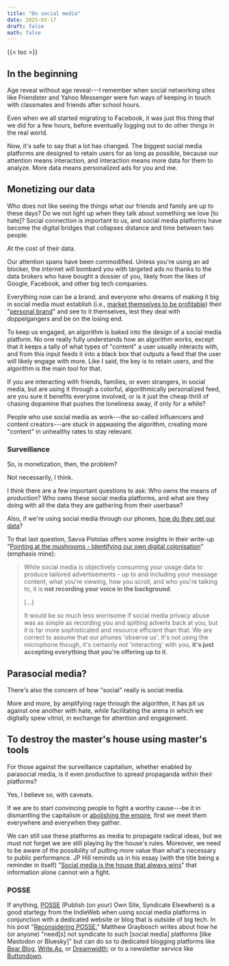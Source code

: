 ```yaml
---
title: "On social media"
date: 2025-03-17
draft: false
math: false
---
```


{{< toc >}}

## In the beginning

Age reveal without age reveal---I remember when social networking sites
like Friendster and Yahoo Messenger were fun ways of keeping in touch
with classmates and friends after school hours.

Even when we all started migrating to Facebook, it was just this thing that
we did for a few hours, before eventually logging out to do other
things in the real world.

Now, it's safe to say that a lot has changed. The biggest social media
platforms are designed to retain users for as long as possible, because
our attention means interaction, and interaction means more data for
them to analyze. More data means personalized ads for you and me.

## Monetizing our data

Who does not like seeing the things what our friends and family are up
to these days?
Do we not light up when they talk about something we love [to hate]?
Social connection is important to us, and social media platforms have
become the digital bridges that collapses distance and time between two
people.

At the cost of their data.

Our attention spans have been commodified. Unless you're using an
ad blocker, the internet will bombard you with targeted ads no thanks to
the data brokers who have bought a dossier of you, likely from the likes
of Google, Facebook, and other big tech companies.

Everything now can be a brand, and everyone who dreams of making it big
in social media must establish (i.e., [market themselves to be profitable](/mr))
their "[personal brand](/personal-brand)" and see to it themselves, lest they deal with
doppelgangers and be on the losing end.

To keep us engaged, an algorithm is baked into the design of a social
media platform. No one really fully understands how an algorithm works,
except that it keeps a tally of what types of "content" a user usually
interacts with, and from this input feeds it into a black box that
outputs a feed that the user will likely engage with more. Like I said,
the key is to retain users, and the algorithm is the main tool for that.

If you are interacting with friends, families, or even strangers, in
social media, but are using it through a colorful, algorithmically
personalized feed, are you sure it benefits everyone involved, or is it
just the cheap thrill of chasing dopamine that pushes the loneliness
away, if only for a while?

People who use social media as work---the so-called influencers and
content creators---are stuck in appeasing the algorithm, creating more
"content" in unhealthy rates to stay relevant.

### Surveillance

So, is monetization, then, the problem?

Not necessarily, I think.

I think there are a few important questions to ask: Who owns the means of
production? Who owns these social media platforms, and what are they
doing with all the data they are gathering from their userbase?

Also, if we're using social media through our phones, [how do they get our data](/surveillance)?

To that last question, Savva Pistolas offers some insights in their write-up "[Pointing at the mushrooms - Identifying our own digital colonisation](https://pistolas.co.uk/mushroom/)" (emphasis mine):

> While social media is objectively consuming your usage data to produce
> tailored advertisements - up to and including your message content,
> what you're viewing, how you scroll, and who you're talking to, it is
> **not recording your voice in the background**.
> 
> [...]
> 
> It would be so much less worrisome if social media privacy abuse was
> as simple as recording you and spitting adverts back at you, but it is
> far more sophisticated and resource efficient than that. We are
> correct to assume that our phones 'observe us'. It's not using the
> microphone though, it's certainly not 'interacting' with you, **it's
> just accepting everything that you're offering up to it**.

## Parasocial media?

There's also the concern of how "social" really is social media.

More and more, by amplifying rage through the algorithm, it has pit us
against one another with hate, *while* facilitating the arena in which
we digitally spew vitriol, in exchange for attention and engagement.

## To destroy the master's house using master's tools

For those against the surveillance capitalism, whether enabled by parasocial
media, is it even productive to spread propaganda within their platforms?

Yes, I believe so, with caveats.

If we are to start convincing people to fight a worthy cause---be it in
dismantling the capitalism or [abolishing the empire](/abolition),
first we meet them everywhere and
everywhen they gather.

We can still use these platforms as media to propagate radical ideas,
but we must not forget we are still playing by the house's rules.
Moreover, we need to be aware of the possibility of putting more value
than what's necessary to public performance.
JP Hill reminds us in his essay (with the title being a reminder in itself) "[Social media is the house that always wins](https://www.jphilll.com/p/social-media-is-the-house-that-always)" that information alone cannot win a fight.

### POSSE

If anything, [POSSE](https://indieweb.org/POSSE) (Publish (on your) Own
Site, Syndicate Elsewhere) is a good startegy from the IndieWeb when
using social media platforms in conjunction with a dedicated website or
blog that is outside of big tech. In his post "[Reconsidering POSSE](https://starbreaker.org/grimoire/entries/reconsidering-posse/index.html),"
Matthew Graybosch writes about how he (or anyone) "need[s] not syndicate
to such [social media] platforms [like Mastodon or Bluesky]" but can do
so to dedicated blogging platforms like [Bear Blog](https://bearblog.dev/), [Write.As](https://write.as/), or
[Dreamwidth](https://www.dreamwidth.org/); or to a newsletter service like [Buttondown](https://buttondown.com/).

